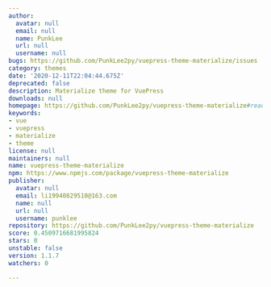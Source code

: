```yaml
---
author:
  avatar: null
  email: null
  name: PunkLee
  url: null
  username: null
bugs: https://github.com/PunkLee2py/vuepress-theme-materialize/issues
category: themes
date: '2020-12-11T22:04:44.675Z'
deprecated: false
description: Materialize theme for VuePress
downloads: null
homepage: https://github.com/PunkLee2py/vuepress-theme-materialize#readme
keywords:
- vue
- vuepress
- materialize
- theme
license: null
maintainers: null
name: vuepress-theme-materialize
npm: https://www.npmjs.com/package/vuepress-theme-materialize
publisher:
  avatar: null
  email: li19940829510@163.com
  name: null
  url: null
  username: punklee
repository: https://github.com/PunkLee2py/vuepress-theme-materialize
score: 0.4509716681995824
stars: 0
unstable: false
version: 1.1.7
watchers: 0

---
```


